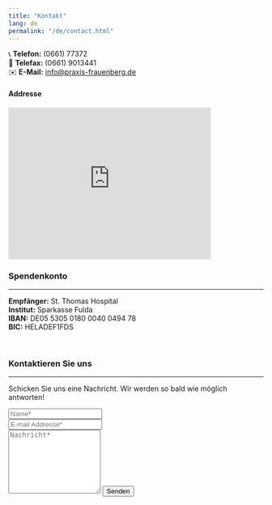 ```yaml
---
title: "Kontakt"
lang: de
permalink: "/de/contact.html"
---
```


📞 **Telefon:** (0661) 77372  
📠 **Telefax:** (0661) 9013441  
✉️ **E-Mail:** [info@praxis-frauenberg.de](mailto:info@praxis-frauenberg.de)

#### Addresse 

<iframe class="pt-2 pb-4"
src="https://www.google.com/maps/embed?pb=!1m18!1m12!1m3!1d2539.944569947935!2d9.47433157655787!3d50.46075687159416!2m3!1f0!2f0!3f0!3m2!1i1024!2i768!4f13.1!3m3!1m2!1s0x47bccd806a2fd373%3A0x7103f428ce511250!2sRosenweg%209%2C%2036119%20Neuhof!5e0!3m2!1sde!2sde!4v1744641450477!5m2!1sde!2sde" width="400" height="300" style="border:0;" allowfullscreen="" loading="lazy" referrerpolicy="no-referrer-when-downgrade"></iframe>

<br>

### Spendenkonto
---

**Empfänger:** St. Thomas Hospital  
**Institut:** Sparkasse Fulda  
**IBAN:** DE05 5305 0180 0040 0494 78  
**BIC:** HELADEF1FDS  


<br>

### Kontaktieren Sie uns
---
<form action="https://formsubmit.co/{{site.email}}" method="POST">    
    <p class="mb-4">Schicken Sie uns eine Nachricht. Wir werden so bald wie möglich antworten!</p>
    <div class="form-group row">
        <div class="col-md-6">
            <input class="form-control" type="text" name="name" placeholder="Name*" required>
        </div>
        <div class="col-md-6">
            <input class="form-control" type="email" name="_replyto" placeholder="E-mail Addresse*" required>
        </div>
    </div>
    <textarea rows="8" class="form-control mb-3" name="message" placeholder="Nachricht*" required></textarea>    
    <input class="btn btn-success" type="submit" value="Senden">
</form>